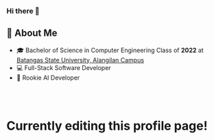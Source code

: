 ### Hi there 👋

## :book: About Me

- 🎓 Bachelor of Science in Computer Engineering Class of **2022** at [Batangas State University, Alangilan Campus](batstate-u.edu.ph)
- 💻 Full-Stack Software Developer
- 🤖 Rookie AI Developer

<br>
<br>

# Currently editing this profile page!